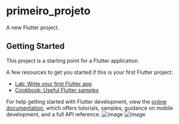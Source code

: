 # primeiro_projeto

A new Flutter project.

## Getting Started

This project is a starting point for a Flutter application.

A few resources to get you started if this is your first Flutter project:

- [Lab: Write your first Flutter app](https://docs.flutter.dev/get-started/codelab)
- [Cookbook: Useful Flutter samples](https://docs.flutter.dev/cookbook)

For help getting started with Flutter development, view the
[online documentation](https://docs.flutter.dev/), which offers tutorials,
samples, guidance on mobile development, and a full API reference.
![image](https://github.com/user-attachments/assets/e0450e7c-c96e-4adf-8b32-cac17e130f20)
![image](https://github.com/user-attachments/assets/d1f0a6ec-ac0a-4b8f-8c63-03710344b79c)
